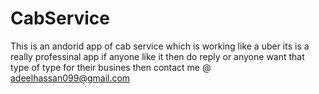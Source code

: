 # CabService
This is an andorid app of cab service which is working like a uber its is a really professinal app if anyone like it then do reply or anyone want that type of type for their busines then contact me @ adeelhassan099@gmail.com 
